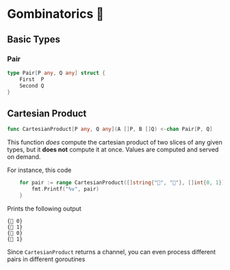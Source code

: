 # Gombinatorics 🎲

## Basic Types
### Pair
```go
type Pair[P any, Q any] struct {
	First  P
	Second Q
}
```

## Cartesian Product
```go
func CartesianProduct[P any, Q any](A []P, B []Q) <-chan Pair[P, Q]
```

This function *does* compute the cartesian product of two slices of any given types, but it **does not** compute it at once.
Values are computed and served on demand.

For instance, this code
```go
	for pair := range CartesianProduct([]string{"🦝", "🐀"}, []int{0, 1}) {
		fmt.Printf("%v", pair)
	}
```

Prints the following output

```
{🦝 0}
{🦝 1}
{🐀 0}
{🐀 1}
```

Since `CartesianProduct` returns a channel, you can even process different pairs in different goroutines

